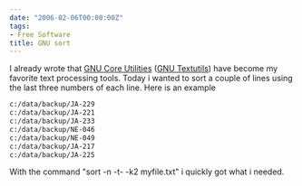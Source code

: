```yaml
---
date: "2006-02-06T00:00:00Z"
tags:
- Free Software
title: GNU sort
---
```

I already wrote that [GNU Core Utilities](http://www.gnu.org/software/coreutils/) ([GNU Textutils](http://www.gnu.org/software/textutils/textutils.html)) have become my favorite text processing tools. Today i wanted to sort a couple of lines using the last three numbers of each line. Here is an example

```bash
c:/data/backup/JA-229
c:/data/backup/JA-221
c:/data/backup/JA-233
c:/data/backup/NE-046
c:/data/backup/NE-049
c:/data/backup/JA-217
c:/data/backup/JA-225
```

With the command "sort -n -t- -k2 myfile.txt" i quickly got what i needed.

